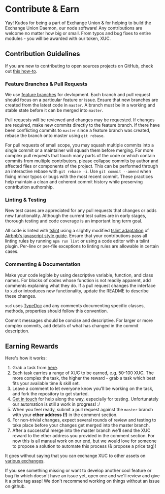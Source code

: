 # Contribute & Earn

Yay! Kudos for being a part of Exchange Union & for helping to build the Exchange Union Daemon, our node software! Any contributions are welcome no matter how big or small. From typos and bug fixes to entire modules - you will be awarded with our token, XUC.


## Contribution Guidelines

If you are new to contributing to open sources projects on GitHub, check out [this how-to](https://egghead.io/courses/how-to-contribute-to-an-open-source-project-on-github/).

### Feature Branches & Pull Requests

We use [feature branches](https://www.atlassian.com/git/tutorials/comparing-workflows/feature-branch-workflow) for devlopment. Each branch and pull request should focus on a particular feature or issue. Ensure that new branches are created from the latest code in `master`. A branch must be in a working and stable state before it can be merged into `master`.

Pull requests will be reviewed and changes may be requested. If changes are required, make new commits directly to the feature branch. If there have been conflicting commits to `master` since a feature branch was created, rebase the branch onto master using `git rebase`.

For pull requests of small scope, you may squash multiple commits into a single commit or a maintainer will squash them before merging. For more complex pull requests that touch many parts of the code or which contain commits from multiple contributors, please collapse commits by author and affected files or components of the project. This can be performed through an interactive rebase with `git rebase -i`. Use `git commit --amend` when fixing minor typos or bugs with the most recent commit. These practices help maintain a clean and coherent commit history while preserving contribution authorship.

### Linting & Testing

New test cases are appreciated for any pull requests that changes or adds new functionality. Although the current test suites are in early stages, thorough testing and code coverage is an important long term goal.

All code is linted with [tslint](https://github.com/palantir/tslint) using a slightly modified [tslint adaptation](https://github.com/progre/tslint-config-airbnb) of [Airbnb's javascript style guide](https://github.com/airbnb/javascript). Ensure that your contributions pass all linting rules by running `npm run lint` or using a code editor with a tslint plugin. Per-line or per-file exceptions to linting rules are allowable in certain cases.

### Commenting & Documentation

Make your code legible by using descriptive variable, function, and class names. For blocks of codes whose function is not readily apparent, add comments explaining what they do. If a pull request changes the interface to `xud` or introduces new functionality, update the README to describe these changes.

`xud` uses [TypeDoc](http://typedoc.org/guides/doccomments/) and any comments documenting specific classes, methods, properties should follow this convention.

Commit messages should be concise and descriptive. For larger or more complex commits, add details of what has changed in the commit description.

## Earning Rewards

Here's how it works:
1. Grab a task from [here](https://github.com/ExchangeUnion/xud/issues).
2. Each task carries a range of XUC to be earned, e.g. 50-100 XUC. The more complex the task, the higher the reward - grab a task which best fits your available time & skill set.
3. Leave a comment to let everyone know you'll be working on the task, and fork the repository to get started.
4. [Get in touch](https://gitter.im/exchangeunion/Lobby) for help along the way, especially for testing. Unfortunately our automation is still a work in progress! :/
5. When you feel ready, submit a pull request  against the `master` branch with your **ether address (!)** in the comment section.
6. For non-trivial changes, expect several rounds of review and testing to take place before your changes get merged into the master branch.
7. After a successful merge into the master branch we'll send the XUC reward to the ether address you provided in the comment section. For now this is all manual work on our end, but we would love for someone to propose a solution to automate this process (& propose a price tag)!

It goes without saying that you can exchange XUC to other assets on [various exchanges](https://www.exchangeunion.com/xuc).

If you see something missing or want to develop another cool feature or bug fix which doesn't have an issue yet, open one and we'll review and give it a price tag asap! We don't recommend working on things without an issue on github.